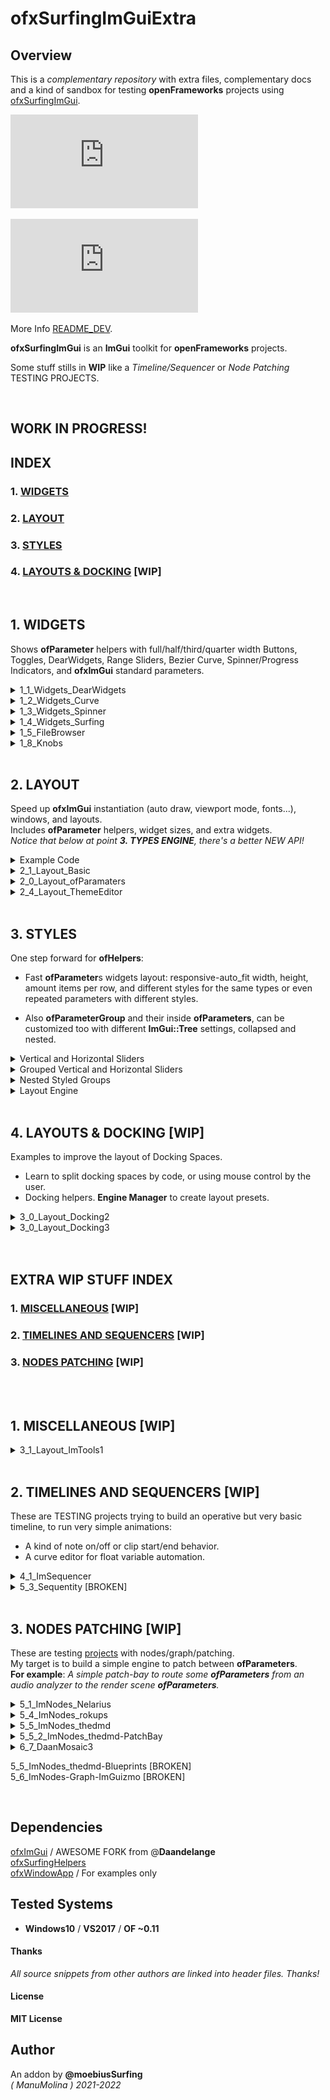 ofxSurfingImGuiExtra
=============================

## Overview

This is a _complementary repository_ with extra files, complementary docs and a kind of sandbox for testing **openFrameworks** projects using [ofxSurfingImGui](https://github.com/moebiussurfing/ofxSurfingImGui).  

![GIFS](https://github.com/moebiussurfing/ofxSurfingImGuiExtra/blob/279ee0fc0614100a8393e751b6e6c955669a0dcb/readme_media/gif/README.md)  

![SCREENSHOTS](https://github.com/moebiussurfing/ofxSurfingImGuiExtra/blob/279ee0fc0614100a8393e751b6e6c955669a0dcb/readme_media/image/README.md)  

More Info [README_DEV](/README_DEV.md).  


**ofxSurfingImGui** is an **ImGui** toolkit for **openFrameworks** projects. 

Some stuff stills in **WIP** like a _Timeline/Sequencer_ or _Node Patching_ TESTING PROJECTS.   

<BR>

## WORK IN PROGRESS!


## INDEX

### 1. [WIDGETS](#1-widgets-1)

### 2. [LAYOUT](#2-layout-1)

### 3. [STYLES](#3-styles-1)

### 4. [LAYOUTS & DOCKING](4-layouts--docking-wip-1) [WIP]


<BR>

## 1. WIDGETS

Shows **ofParameter** helpers with full/half/third/quarter width Buttons, Toggles, DearWidgets, Range Sliders, Bezier Curve, Spinner/Progress Indicators, and **ofxImGui** standard parameters.  

<details>
  <summary>1_1_Widgets_DearWidgets</summary>
  <p>

Includes Range Sliders with **ofParameters**, responsive Button/Toggles and the AWESOME [DearWidgets](https://github.com/soufianekhiat/DearWidgets) from **@soufianekhiat**.  
![image](/readme_media/image/1_1_Widgets_DearWidgets.PNG?raw=true "image")  
  </p>
</details>

<details>
  <summary>1_2_Widgets_Curve</summary>
  <p>

Includes Bezier Curves and usable timed Tween/Easing functions.  
![image](/readme_media/image/1_2_Widgets_Curve.PNG?raw=true "image")  
  </p>
</details>

<details>
  <summary>1_3_Widgets_Spinner</summary>
  <p>

Includes waiting and progress spinners.  
![gif](/readme_media/gif/1_3_Widgets_Spinner.gif?raw=true "gif")  
  </p>
</details>

<details>
  <summary>1_4_Widgets_Surfing</summary>
  <p>

Includes a **matrix button clicker selector** linked to an **ofParameter<int>** (aka preset index), small tooltips, spin clicker, and the awesome gradient engine from [@galloscript](https://twitter.com/galloscript) from his [Github Gist](https://gist.github.com/galloscript/8a5d179e432e062550972afcd1ecf112).  
![image](/readme_media/image/1_4_Widgets_Surfing.PNG?raw=true "image")  
  </p>
</details>

<details>
  <summary>1_5_FileBrowser</summary>
  <p>

![image](/readme_media/image/1_5_FileBrowser.PNG?raw=true "image")  
  </p>
</details>

<details>
  <summary>1_8_Knobs</summary>
  <p>

![image](/readme_media/image/1_8_Knobs.PNG?raw=true "image")  
  </p>
</details>

<BR>

## 2. LAYOUT

Speed up **ofxImGui** instantiation (auto draw, viewport mode, fonts...), windows, and layouts.  
Includes **ofParameter** helpers, widget sizes, and extra widgets.  
_Notice that below at point **3. TYPES ENGINE**, there's a better NEW API!_ 

<details>
  <summary>Example Code</summary>
  <p>

  ![image](/readme_media/image/2_1_2_Layout_Basic.PNG?raw=true "image")  

ofApp.h

```.cpp
#include "ofxSurfingImGui.h"

ofxSurfingGui ui;

ofParameter<bool> bGui{ "Show Gui", true };

ofParameter<bool> bEnable{ "Enable", true };
ofParameter<bool> b1{ "b1", false };
ofParameter<bool> b2{ "b2", false };
ofParameter<bool> b3{ "b3", false };
```

ofApp.cpp

```.c++
void ofApp::setup() 
{ 
    ui.setup(); 

    // Instantiates and configures all the required ofxImGui stuff inside:
    // Font, theme, autodraw, layout store/recall, multi context/instances, ofParams Helpers and other customizations.
}

void ofApp::draw() 
{ 
    ui.Begin();
    if (bGui) // -> This param makes the close button functional
    {
        ui.BeginWindow("Window", (bool *)&bGui.get(), ImGuiWindowFlags_None);
        {
            ofxImGuiSurfing::AddToggleRoundedButton(bEnable);
            if (bEnable)
            {
                // Precalculate common widgets sizes to fit current window, "to be responsive".
                float _w1 = ofxImGuiSurfing::getWidgetsWidth(1); // 1 widget full width
                float _w2 = ofxImGuiSurfing::getWidgetsWidth(2); // 2 widgets half width
                float _w3 = ofxImGuiSurfing::getWidgetsWidth(3); // 3 widgets third width
                float _w4 = ofxImGuiSurfing::getWidgetsWidth(4); // 4 widgets quarter width
                float _h = ofxImGuiSurfing::getWidgetsHeightRelative(); // one unit height relative to ImGui theme

                //-

                /* Draw RAW ImGui or SurfingWidgets with ofParameters */

                // One widget full with and theme height. The callback is handled by the param listeners.
                ofxImGuiSurfing::AddBigToggle(b1); 

                // Two widgets same line/row with the 50% of window panel width 
                if (ofxImGuiSurfing::AddBigButton(b2, _w2, _h)) {
                  // This acts as callback. 
                  // No parameter listener required.
                }
                ImGui::SameLine();
                if (ofxImGuiSurfing::AddBigButton(b3, _w2, _h)) {
                  // This acts as callback. 
                  // No parameter listener required.
                }

                // Or using raw ImGui
                // Three widgets and fit width in one line
                if (ImGui::Button("START", ImVec2(_w3, _h))) {}
                ImGui::SameLine();
                if (ImGui::Button("STOP", ImVec2(_w3, _h))) {}
                ImGui::SameLine();
                if (ImGui::Button("REPLAY", ImVec2(_w3, _h))) {}
            }
        }
        ui.EndWindow();
    }
    ui.End();
}
```
</p>
</details>

<details>
  <summary>2_1_Layout_Basic</summary>
  <p>

![image](/readme_media/image/2_1_Layout_Basic.PNG?raw=true "image")  
  </p>
</details>

<details>
  <summary>2_0_Layout_ofParamaters</summary>
  <p>

Includes **ofParameter** and **ofParameterGroup** helpers and customize how groups are presented: collapsed/expanded, hidden header, **ImGui::Tree/ImGui::TreeEx** ...etc.  
[BROKEN]  
![gif](/readme_media/gif/2_0_Layout_ofParamaters.gif?raw=true "gif")  
  </p>
</details>

<details>
  <summary>2_4_Layout_ThemeEditor</summary>
  <p>

This is a helper for tweaking your Themes: testings sizes, layout, and colors, and alternate fonts.  

Notice that you need to export the newly modified theme code through the clipboard and paste it to a new function/theme manually.  
There's not an automatic-fully-functional, save preset/load theme designer!  
![image](/readme_media/image/2_4_Layout_ThemeEditor.PNG?raw=true "image")  
  </p>
</details>

<BR>

## 3. STYLES

One step forward for **ofHelpers**:  

* Fast **ofParameter**s widgets layout: responsive-auto_fit width, height, amount items per row, and different styles for the same types or even repeated parameters with different styles.  

* Also **ofParameterGroup** and their inside **ofParameters**, can be customized too with different **ImGui::Tree** settings, collapsed and nested.  

<details>
  <summary>Vertical and Horizontal Sliders</summary>
  <p>

![image](/readme_media/image/1_Widgets_Sliders.PNG?raw=true "image")  
  </p>
</details>

<details>
  <summary>Grouped Vertical and Horizontal Sliders</summary>
  <p>

![image](/readme_media/image/1_Widgets_Sliders2.PNG?raw=true "image")  
  </p>
</details>

<details>
  <summary>Nested Styled Groups</summary>
  <p>

![image](/readme_media/image/4_0_0_Layout_TypesEngine.PNG?raw=true "image")  
  </p>
</details>

<details>
  <summary>Layout Engine</summary>
  <p>

![image](/readme_media/image/4_0_1_Layout_TypesEngine.PNG?raw=true "image")  
  </p>
</details>

<BR>

## 4. LAYOUTS & DOCKING [WIP]

Examples to improve the layout of Docking Spaces. 

* Learn to split docking spaces by code, or using mouse control by the user.
* Docking helpers. **Engine Manager** to create layout presets.
<details>
  <summary>3_0_Layout_Docking2</summary>
  <p>

#### LAYOUT PRESETS ENGINE

* Fast adding of windows to the **Gui Manager**.
* Auto populates **Control Panels** to handle layout presets.
* Cute workflow for Management.
* You can add extra parameters to the presets too. 

![gif](/readme_media/gif/3_0_Layout_Docking2.gif?raw=true "gif")  
  </p>
</details>

<details>
  <summary>3_0_Layout_Docking3</summary>
  <p>

This example shows how to populate many ImGui windows from different scopes on the same viewport.  
Uses different approaches: from ofApp, from an add-on/class, or with Surfing Layout tools as ui.  
Also useful to check viewport modes, docking merging windows or auto draw modes.  

![image](/readme_media/image/3_0_Layout_Docking3.PNG?raw=true "png")  
  </p>
</details>

<BR>
<BR>

## EXTRA WIP STUFF INDEX

### 1. [MISCELLANEOUS](#1-miscellaneous-wip-1) [WIP]

### 2. [TIMELINES AND SEQUENCERS](#2-timelines-and-sequencers-wip-1) [WIP]

### 3. [NODES PATCHING](#3-nodes-patching-wip-1) [WIP]

<BR>
<BR>

## 1. MISCELLANEOUS [WIP]

<details>
  <summary>3_1_Layout_ImTools1</summary>
  <p>

Uses [ImTools](https://github.com/aiekick/ImTools) from **@aiekick**: "_ It's a class for manage docking panes in an easy way, display (panes, menu, pane dialog), load/save, auto layout, etc..._". **WIP** porting to use in my oF projects.  

An alternative to my Docking Layout Engine but without presets and with more development required.  
Nice to learn about ImGui Docking.  

![image](/readme_media/image/3_1_Layout_ImTools1.PNG?raw=true "image")  
  </p>
</details>

<BR>

## 2. TIMELINES AND SEQUENCERS [WIP]

These are TESTING projects trying to build an operative but very basic timeline, to run very simple animations:  

* A kind of note on/off or clip start/end behavior.
* A curve editor for float variable automation. 

<details>
  <summary>4_1_ImSequencer</summary>
  <p>

Using [ImGuizmo](https://github.com/CedricGuillemet/ImGuizmo)  
Still very raw yet, not functional: I need to [finish](https://github.com/CedricGuillemet/ImGuizmo/issues/185) the engine to read the values when frames are playing.  
![image](/readme_media/image/4_1_ImSequencer.PNG?raw=true "image")  
  </p>
</details>

<details>
  <summary>5_3_Sequentity [BROKEN]</summary>
  <p>
  
Using [Sequentity](https://github.com/alanjfs/sequentity). It's being hard to port because of some dependencies...
  </p>
</details>

<BR>

## 3. NODES PATCHING [WIP]

These are testing [projects](https://github.com/ocornut/imgui/issues/306) with nodes/graph/patching.  
My target is to build a simple engine to patch between **ofParameters**.  
**For example**: _A simple patch-bay to route some **ofParameters** from an audio analyzer to the render scene **ofParameters**._   

<details>
  <summary>5_1_ImNodes_Nelarius</summary>
  <p>

Using [Nelarius/imnodes](https://github.com/Nelarius/imnodes)  
![image](/readme_media/image/5_1_ImNodes_Nelarius.PNG?raw=true "image")  
  </p>
</details>

<details>
  <summary>5_4_ImNodes_rokups</summary>
  <p>

Using [rokups/ImNodes](https://github.com/rokups/ImNodes)  
![image](/readme_media/image/5_4_ImNodes_rokups.PNG?raw=true "image")  
  </p>
</details>

<details>
  <summary>5_5_ImNodes_thedmd</summary>
  <p>

Using [thedmd/imgui-node-editor](https://github.com/thedmd/imgui-node-editor)  
![image](/readme_media/image/5_5_ImNodes_thedmd.PNG?raw=true "image")  
  </p>
</details>

<details>
  <summary>5_5_2_ImNodes_thedmd-PatchBay</summary>
  <p>

[**WIP**] Using [ofxPatchbayParams](https://github.com/moebiussurfing/ofxPatchbayParams)  
![image](/readme_media/image/5_5_2_ImNodes_thedmd-PatchBay.PNG?raw=true "image")  
  </p>
</details>

<details>
  <summary>6_7_DaanMosaic3</summary>
  <p>

Example code by [@Daandelange](https://github.com/Daandelange). Using [ofxVisualProgramming stuff](https://github.com/d3cod3/ofxVisualProgramming)  
![image](/readme_media/image/6_7_DaanMosaic3.PNG?raw=true "image")  
  </p>
</details>

5_5_ImNodes_thedmd-Blueprints [BROKEN]  
5_6_ImNodes-Graph-ImGuizmo [BROKEN]  

<BR>

## Dependencies
[ofxImGui](https://github.com/Daandelange/ofxImGui/) / AWESOME FORK from @**Daandelange**  
[ofxSurfingHelpers](https://github.com/moebiussurfing/ofxSurfingHelpers)  
[ofxWindowApp](https://github.com/moebiussurfing/ofxWindowApp) / For examples only  

## Tested Systems
- **Windows10** / **VS2017** / **OF ~0.11**

#### Thanks
_All source snippets from other authors are linked into header files. Thanks!_

#### License
**MIT License**

## Author
An addon by **@moebiusSurfing**  
*( ManuMolina ) 2021-2022*  